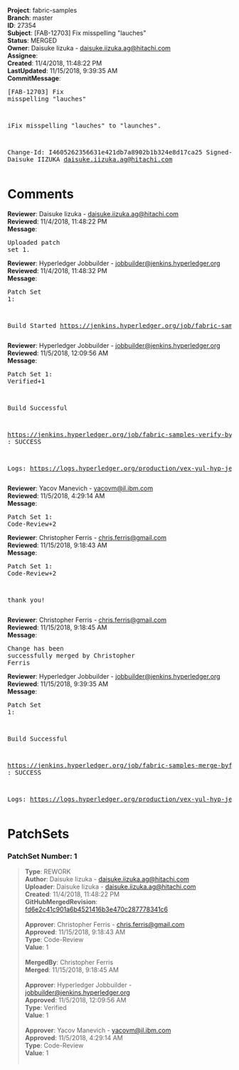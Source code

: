 <strong>Project</strong>: fabric-samples<br><strong>Branch</strong>: master<br><strong>ID</strong>: 27354<br><strong>Subject</strong>: [FAB-12703] Fix misspelling "lauches"<br><strong>Status</strong>: MERGED<br><strong>Owner</strong>: Daisuke Iizuka - daisuke.iizuka.ag@hitachi.com<br><strong>Assignee</strong>:<br><strong>Created</strong>: 11/4/2018, 11:48:22 PM<br><strong>LastUpdated</strong>: 11/15/2018, 9:39:35 AM<br><strong>CommitMessage</strong>:<br><pre>[FAB-12703] Fix misspelling "lauches"

iFix misspelling "lauches" to "launches".

Change-Id: I4605262356631e421db7a8902b1b324e8d17ca25
Signed-off-by: Daisuke IIZUKA <daisuke.iizuka.ag@hitachi.com>
</pre><h1>Comments</h1><strong>Reviewer</strong>: Daisuke Iizuka - daisuke.iizuka.ag@hitachi.com<br><strong>Reviewed</strong>: 11/4/2018, 11:48:22 PM<br><strong>Message</strong>: <pre>Uploaded patch set 1.</pre><strong>Reviewer</strong>: Hyperledger Jobbuilder - jobbuilder@jenkins.hyperledger.org<br><strong>Reviewed</strong>: 11/4/2018, 11:48:32 PM<br><strong>Message</strong>: <pre>Patch Set 1:

Build Started https://jenkins.hyperledger.org/job/fabric-samples-verify-byfn/38/</pre><strong>Reviewer</strong>: Hyperledger Jobbuilder - jobbuilder@jenkins.hyperledger.org<br><strong>Reviewed</strong>: 11/5/2018, 12:09:56 AM<br><strong>Message</strong>: <pre>Patch Set 1: Verified+1

Build Successful 

https://jenkins.hyperledger.org/job/fabric-samples-verify-byfn/38/ : SUCCESS

Logs: https://logs.hyperledger.org/production/vex-yul-hyp-jenkins-3/fabric-samples-verify-byfn/38</pre><strong>Reviewer</strong>: Yacov Manevich - yacovm@il.ibm.com<br><strong>Reviewed</strong>: 11/5/2018, 4:29:14 AM<br><strong>Message</strong>: <pre>Patch Set 1: Code-Review+2</pre><strong>Reviewer</strong>: Christopher Ferris - chris.ferris@gmail.com<br><strong>Reviewed</strong>: 11/15/2018, 9:18:43 AM<br><strong>Message</strong>: <pre>Patch Set 1: Code-Review+2

thank you!</pre><strong>Reviewer</strong>: Christopher Ferris - chris.ferris@gmail.com<br><strong>Reviewed</strong>: 11/15/2018, 9:18:45 AM<br><strong>Message</strong>: <pre>Change has been successfully merged by Christopher Ferris</pre><strong>Reviewer</strong>: Hyperledger Jobbuilder - jobbuilder@jenkins.hyperledger.org<br><strong>Reviewed</strong>: 11/15/2018, 9:39:35 AM<br><strong>Message</strong>: <pre>Patch Set 1:

Build Successful 

https://jenkins.hyperledger.org/job/fabric-samples-merge-byfn/1/ : SUCCESS

Logs: https://logs.hyperledger.org/production/vex-yul-hyp-jenkins-3/fabric-samples-merge-byfn/1</pre><h1>PatchSets</h1><h3>PatchSet Number: 1</h3><blockquote><strong>Type</strong>: REWORK<br><strong>Author</strong>: Daisuke Iizuka - daisuke.iizuka.ag@hitachi.com<br><strong>Uploader</strong>: Daisuke Iizuka - daisuke.iizuka.ag@hitachi.com<br><strong>Created</strong>: 11/4/2018, 11:48:22 PM<br><strong>GitHubMergedRevision</strong>: [fd6e2c41c901a6b4521416b3e470c287778341c6](https://github.com/hyperledger/fabric-samples/commit/fd6e2c41c901a6b4521416b3e470c287778341c6)<br><br><strong>Approver</strong>: Christopher Ferris - chris.ferris@gmail.com<br><strong>Approved</strong>: 11/15/2018, 9:18:43 AM<br><strong>Type</strong>: Code-Review<br><strong>Value</strong>: 1<br><br><strong>MergedBy</strong>: Christopher Ferris<br><strong>Merged</strong>: 11/15/2018, 9:18:45 AM<br><br><strong>Approver</strong>: Hyperledger Jobbuilder - jobbuilder@jenkins.hyperledger.org<br><strong>Approved</strong>: 11/5/2018, 12:09:56 AM<br><strong>Type</strong>: Verified<br><strong>Value</strong>: 1<br><br><strong>Approver</strong>: Yacov Manevich - yacovm@il.ibm.com<br><strong>Approved</strong>: 11/5/2018, 4:29:14 AM<br><strong>Type</strong>: Code-Review<br><strong>Value</strong>: 1<br><br></blockquote>